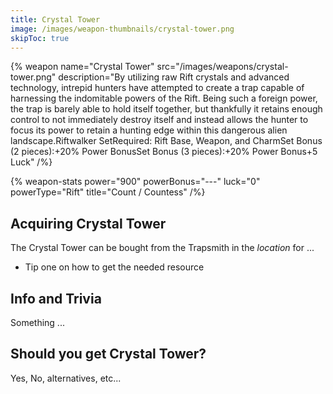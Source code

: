 ```yaml
---
title: Crystal Tower
image: /images/weapon-thumbnails/crystal-tower.png
skipToc: true
---
```


{% weapon
 name="Crystal Tower"
 src="/images/weapons/crystal-tower.png"
 description="By utilizing raw Rift crystals and advanced technology, intrepid hunters have attempted to create a trap capable of harnessing the indomitable powers of the Rift. Being such a foreign power, the trap is barely able to hold itself together, but thankfully it retains enough control to not immediately destroy itself and instead allows the hunter to focus its power to retain a hunting edge within this dangerous alien landscape.Riftwalker SetRequired: Rift Base, Weapon, and CharmSet Bonus (2 pieces):+20% Power BonusSet Bonus (3 pieces):+20% Power Bonus+5 Luck"
/%}

{% weapon-stats
 power="900"
 powerBonus="---"
 luck="0"
 powerType="Rift"
 title="Count / Countess"
/%}

## Acquiring Crystal Tower

The Crystal Tower can be bought from the Trapsmith in the *location* for ...

- Tip one on how to get the needed resource

## Info and Trivia

Something ...

## Should you get Crystal Tower?

Yes, No, alternatives, etc...
